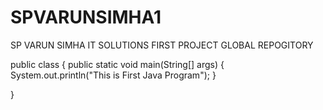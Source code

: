 # SPVARUNSIMHA1
SP VARUN SIMHA IT SOLUTIONS FIRST PROJECT GLOBAL REPOGITORY

public class
{
  public static void main(String[] args)
  {
      System.out.println("This is First Java Program");
  }
  
}
